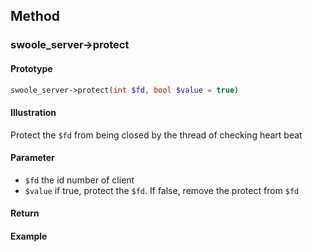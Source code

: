 ## Method

### swoole_server->protect

#### Prototype

```php
swoole_server->protect(int $fd, bool $value = true)
```

#### Illustration

Protect the `$fd` from being closed by the thread of checking heart beat

#### Parameter

* `$fd`	the id number of client
* `$value` if true, protect the `$fd`. If false, remove the protect from `$fd`

#### Return


#### Example
